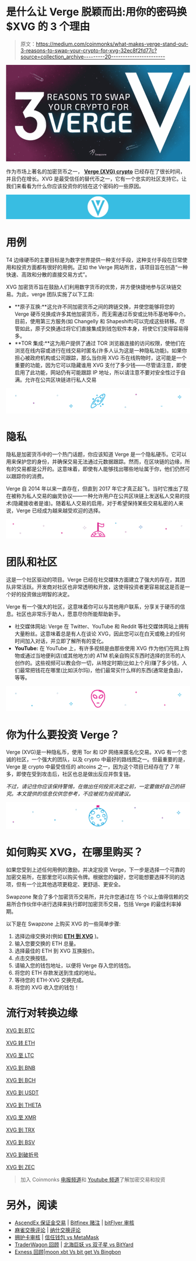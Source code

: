 # 是什么让 Verge 脱颖而出:用你的密码换$XVG 的 3 个理由

> 原文：<https://medium.com/coinmonks/what-makes-verge-stand-out-3-reasons-to-swap-your-crypto-for-xvg-32ec8f2fd77c?source=collection_archive---------20----------------------->

![](img/2fe1c571831cc88914cb5ab26a71fded.png)

作为市场上著名的加密货币之一， [**Verge (XVG) crypto**](https://vergecurrency.com/) 已经存在了很长时间，并且仍在增长。XVG 是最受信任的替代币之一，它有一个忠实的社区支持它。让我们来看看为什么你应该投资你的钱在这个密码的一些原因。

![](img/bb6ca67858db24ad1b6c0dbc8e95f494.png)

# 用例

T4 边缘硬币的主要目标是为数字世界提供一种支付手段，这种支付手段在日常使用和投资方面都有很好的用例。正如 the Verge 网站所言，该项目旨在创造“一种快速、高效和分散的直接交易方式”。

XVG 加密货币旨在鼓励人们利用数字货币的优势，并方便快捷地参与区块链交易。为此，verge 团队实施了以下工具:

*   **原子互换:**这允许不同加密货币之间的跨链交换，并使您能够将您的 Verge 硬币兑换成许多其他加密货币，而无需通过币安或比特币基地等中介。目前，使用第三方服务(如 Changelly 和 Shapeshift)可以完成这些转移。尽管如此，原子交换通过将它们直接集成到钱包软件本身，将使它们变得容易得多。
*   **TOR 集成:**这为用户提供了通过 TOR 浏览器连接的访问权限，使他们在浏览在线内容或进行在线交易时匿名(许多人认为这是一种隐私功能)。如果你担心被政府机构或公司跟踪，那么当你用 XVG 币在线购物时，这可能是一个重要的功能，因为它可以隐藏谁用 XVG 支付了多少钱——尽管请注意，即使启用了此功能，网站仍有可能跟踪 IP 地址，所以请注意不要对安全性过于自满。允许在公共区块链进行私人交易

![](img/54ba7021a720c6cf6445e6b668a2cf6d.png)

# 隐私

隐私是加密货币中的一个热门话题，你应该知道 Verge 是一个隐私硬币。它可以用来保护您的身份，并确保交易无法通过元数据跟踪。然而，在区块链的边缘，所有的交易都是公开的。这意味着，即使有人能够找出哪些地址属于你，他们仍然可以跟踪你的消费。

Verge 自 2014 年以来一直存在，但直到 2017 年它才真正起飞，当时它推出了现在被称为私人交易的幽灵协议——一种允许用户在公共区块链上发送私人交易的技术(隐藏接收者是谁)。随着私人交易的启用，对于希望保持某些交易私密的人来说，Verge 已经成为越来越受欢迎的选择。

![](img/f9f4dd15f92bc732146c88ff65fb77f9.png)

# 团队和社区

这是一个社区驱动的项目。Verge 已经在社交媒体方面建立了强大的存在，其团队非常活跃。开发商对社区也非常透明和开放，这使得投资者更容易就这是否是一个好的投资做出明智的决定。

Verge 有一个强大的社区，这意味着你可以与其他用户联系，分享关于硬币的信息。社区也非常乐于助人，愿意尽你所能帮助新手。

*   社交媒体网站: Verge 在 Twitter、YouTube 和 Reddit 等社交媒体网站上拥有大量粉丝。这意味着总是有人在谈论 XVG，因此您可以在白天或晚上的任何时间加入对话，并立即了解所有的变化。
*   **YouTube:** 在 YouTube 上，有许多视频是由那些使用 XVG 作为他们在网上购物或通过当地便利店(或其他地方)的 ATM 机亲自购买东西时选择的货币的人创作的。这些视频可以教会你一切，从特定时期(比如上个月)赚了多少钱，人们最常把钱花在哪里(比如沃尔玛)，他们最常买什么样的东西(通常是食品)，等等。

![](img/ea4ab5aaf8b52b517b9b11c8431573a1.png)

# 你为什么要投资 Verge？

Verge (XVG)是一种隐私币，使用 Tor 和 I2P 网络来匿名化交易。XVG 有一个忠诚的社区，一个强大的团队，以及 crypto 中最好的路线图之一。但最重要的是，Verge 是 crypto 中最受信任的 altcoins 之一，因为这个项目已经存在了 7 年多，即使在受到攻击后，社区也总是做出反应并恢复链。

*不过，请记住你应该保持警惕，在做出任何投资决定之前，一定要做好自己的研究。本文提供的信息仅供您参考，不应被视为投资建议。*

![](img/b0ea8b97d886835c4a9461570b7343b1.png)

# 如何购买 XVG，在哪里购买？

如果您受到上述任何用例的激励，并决定投资 Verge，下一步是选择一个可靠的加密交易所，在那里您可以购买令牌。根据您的偏好，您可能想要选择不同的选项，但有一个比其他选项更稳定、更舒适、更安全。

Swapzone 聚合了多个加密货币交易所，并允许您通过在 15 个以上值得信赖的交易所合作伙伴中进行选择来执行即时加密货币交易，包括 Verge 的最佳利率掉期。

以下是在 Swapzone 上购买 XVG 的一些简单步骤:

1.  选择边缘交换对(例如 [**ETH 到 XVG**](https://swapzone.io/exchange/eth/xvg) )。
2.  输入您要交换的 ETH 总量。
3.  选择最佳的 ETH 到 XVG 互换报价。
4.  点击交换按钮。
5.  请输入您的钱包地址，以便将 Verge 存入您的钱包。
6.  将您的 ETH 存款发送到生成的地址。
7.  等待您的 ETH-XVG 交换完成。
8.  将您的 XVG 收入您的钱包！

# 流行对转换边缘

[XVG 到 BTC](https://swapzone.io/exchange/xvg/btc)

[XVG 转 ETH](https://swapzone.io/exchange/xvg/eth)

[XVG 至 LTC](https://swapzone.io/exchange/xvg/ltc)

[XVG 到 BNB](https://swapzone.io/exchange/xvg/bnb)

[XVG 到 BCH](https://swapzone.io/exchange/xvg/bch)

[XVG 到 USDT](https://swapzone.io/exchange/xvg/usdt)

[XVG 到 THETA](https://swapzone.io/exchange/xvg/theta)

[XVG 至 XMR](https://swapzone.io/exchange/xvg/xmr)

[XVG 到 TRX](https://swapzone.io/exchange/xvg/trx)

[XVG 到 BSV](https://swapzone.io/exchange/xvg/bsv)

[XVG 到破折号](https://swapzone.io/exchange/xvg/dash)

[XVG 到 ZEC](https://swapzone.io/exchange/xvg/zec)

> 加入 Coinmonks [电报频道](https://t.me/coincodecap)和 [Youtube 频道](https://www.youtube.com/c/coinmonks/videos)了解加密交易和投资

# 另外，阅读

*   [AscendEx 保证金交易](https://coincodecap.com/ascendex-margin-trading) | [Bitfinex 赌注](https://coincodecap.com/bitfinex-staking) | [bitFlyer 审核](https://coincodecap.com/bitflyer-review)
*   [麻雀交换评论](https://coincodecap.com/sparrow-exchange-review) | [纳什交换评论](https://coincodecap.com/nash-exchange-review)
*   [拥护卡审核](https://coincodecap.com/uphold-card-review) | [信任钱包 vs MetaMask](https://coincodecap.com/trust-wallet-vs-metamask)
*   [TraderWagon 回顾](https://coincodecap.com/traderwagon-review) | [北海巨妖 vs 双子星 vs BitYard](https://coincodecap.com/kraken-vs-gemini-vs-bityard)
*   [Exness 回顾](https://coincodecap.com/exness-review)|[moon xbt Vs bit get Vs Bingbon](https://coincodecap.com/bingbon-vs-bitget-vs-moonxbt)